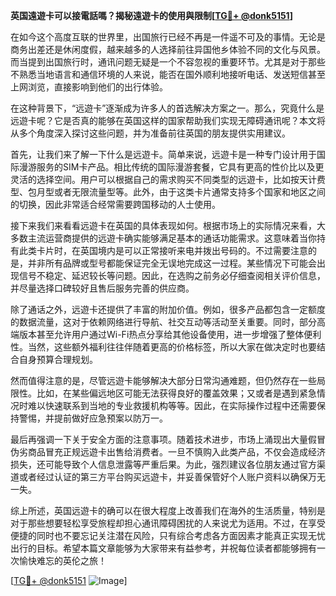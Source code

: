 **英国遠遊卡可以接電話嗎？揭秘遠遊卡的使用與限制[[TG💪+ @donk5151](https://t.me/s/donk5151)]**

在如今这个高度互联的世界里，出国旅行已经不再是一件遥不可及的事情。无论是商务出差还是休闲度假，越来越多的人选择前往异国他乡体验不同的文化与风景。而当提到出国旅行时，通讯问题无疑是一个不容忽视的重要环节。尤其是对于那些不熟悉当地语言和通信环境的人来说，能否在国外顺利地接听电话、发送短信甚至上网浏览，直接影响到他们的出行体验。

在这种背景下，“远遊卡”逐渐成为许多人的首选解决方案之一。那么，究竟什么是远遊卡呢？它是否真的能够在英国这样的国家帮助我们实现无障碍通讯呢？本文将从多个角度深入探讨这些问题，并为准备前往英国的朋友提供实用建议。

首先，让我们来了解一下什么是远遊卡。简单来说，远遊卡是一种专门设计用于国际漫游服务的SIM卡产品。相比传统的国际漫游套餐，它具有更高的性价比以及更灵活的选择空间。用户可以根据自己的需求购买不同类型的远遊卡，比如按天计费型、包月型或者无限流量型等。此外，由于这类卡片通常支持多个国家和地区之间的切换，因此非常适合经常需要跨国移动的人士使用。

接下来我们来看看远遊卡在英国的具体表现如何。根据市场上的实际情况来看，大多数主流运营商提供的远遊卡确实能够满足基本的通话功能需求。这意味着当你持有此类卡片时，在英国境内是可以正常接听来电并拨出号码的。不过需要注意的是，并非所有品牌或型号都能保证完全无误地完成这一过程。某些情况下可能会出现信号不稳定、延迟较长等问题。因此，在选购之前务必仔细查阅相关评价信息，并尽量选择口碑较好且售后服务完善的供应商。

除了通话之外，远遊卡还提供了丰富的附加价值。例如，很多产品都包含一定额度的数据流量，这对于依赖网络进行导航、社交互动等活动至关重要。同时，部分高端版本甚至允许用户通过Wi-Fi热点分享给其他设备使用，进一步增强了整体便利性。当然，这些额外福利往往伴随着更高的价格标签，所以大家在做决定时也要结合自身预算合理规划。

然而值得注意的是，尽管远遊卡能够解决大部分日常沟通难题，但仍然存在一些局限性。比如，在某些偏远地区可能无法获得良好的覆盖效果；又或者是遇到紧急情况时难以快速联系到当地的专业救援机构等等。因此，在实际操作过程中还需要保持警惕，并提前做好应急预案以防万一。

最后再强调一下关于安全方面的注意事项。随着技术进步，市场上涌现出大量假冒伪劣商品冒充正规远遊卡出售给消费者。一旦不慎购入此类产品，不仅会造成经济损失，还可能导致个人信息泄露等严重后果。为此，强烈建议各位朋友通过官方渠道或者经过认证的第三方平台购买远遊卡，并妥善保管好个人账户资料以确保万无一失。

综上所述，英国远遊卡的确可以在很大程度上改善我们在海外的生活质量，特别是对于那些想要轻松享受旅程却担心通讯障碍困扰的人来说尤为适用。不过，在享受便捷的同时也不要忘记关注潜在风险，只有综合考虑各方面因素才能真正实现无忧出行的目标。希望本篇文章能够为大家带来有益参考，并祝每位读者都能够拥有一次愉快难忘的英伦之旅！

[[TG💪+ @donk5151](https://t.me/s/donk5151) ![Image](https://i.postimg.cc/rwNCRYN7/Snipaste-2025-04-30-17-27-05.png)]